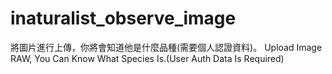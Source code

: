 # inaturalist_observe_image
將圖片進行上傳，你將會知道他是什麼品種(需要個人認證資料)。 Upload Image RAW, You Can Know What Species Is.(User Auth Data Is Required)
